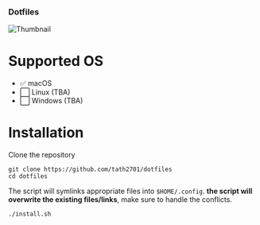 ### Dotfiles
![Thumbnail](https://raw.githubusercontent.com/tath2701/dotfiles/main/misc/assets/dotfile_thumbnail.png)
# Supported OS
- :white_check_mark: macOS 
- :white_large_square: Linux (TBA)
- :white_large_square: Windows (TBA)

# Installation
Clone the repository
```
git clone https://github.com/tath2701/dotfiles
cd dotfiles
```

The script will symlinks appropriate files into ``$HOME/.config``. **the script will overwrite the existing files/links**, make sure to handle the conflicts.
```
./install.sh
```


